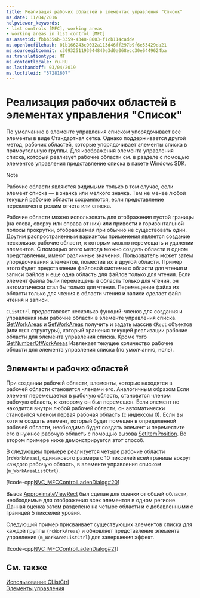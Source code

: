 ```yaml
---
title: Реализация рабочих областей в элементах управления "Список"
ms.date: 11/04/2016
helpviewer_keywords:
- list controls [MFC], working areas
- working areas in list control [MFC]
ms.assetid: fbbb356b-3359-4348-8603-f1cb114cadde
ms.openlocfilehash: 01b166243c9032a113d46ff297b9f6e53429da21
ms.sourcegitcommit: c3093251193944840e3d0a068ecc30e6449624ba
ms.translationtype: MT
ms.contentlocale: ru-RU
ms.lasthandoff: 03/04/2019
ms.locfileid: "57281607"
---
```

# <a name="implementing-working-areas-in-list-controls"></a>Реализация рабочих областей в элементах управления "Список"

По умолчанию в элементе управления списком упорядочивает все элементы в виде Стандартная сетка. Однако поддерживается другой метод, рабочих областей, которые упорядочивает элементы списка в прямоугольную группы. Для изображения элемента управления списка, который реализует рабочие области см. в разделе с помощью элементов управления представление списка в пакете Windows SDK.

> [!NOTE]
>  Рабочие области являются видимыми только в том случае, если элемент списка — в значка или мелкого значка. Тем не менее любой текущий рабочие области сохраняются, если представление переключен в режим отчета или списка.

Рабочие области можно использовать для отображения пустой границы (на слева, сверху или справа от них) или привести к горизонтальной полосы прокрутки, отображаемая при обычно не существовать один. Другим распространенным вариантом применения является создание нескольких рабочие области, к которым можно перемещать и удалении элементов. С помощью этого метода можно создать области в одном представлении, имеют различные значения. Пользователь может затем упорядочивания элементов, поместив их в другой области. Пример этого будет представление файловой системы с области для чтения и записи файлов и еще одна область для файлов только для чтения. Если элемент файла были перемещены в область только для чтения, он автоматически стал бы только для чтения. Перемещение файла из области только для чтения в области чтения и записи сделает файл чтения и записи.

`CListCtrl` предоставляет несколько функций-членов для создания и управления ими рабочие области в элементе управления списка. [GetWorkAreas](../mfc/reference/clistctrl-class.md#getworkareas) и [SetWorkAreas](../mfc/reference/clistctrl-class.md#setworkareas) получить и задать массив `CRect` объектов (или `RECT` структуры), который хранения текущей реализации рабочие области для элемента управления списка. Кроме того [GetNumberOfWorkAreas](../mfc/reference/clistctrl-class.md#getnumberofworkareas) Извлекает текущее количество рабочие области для элемента управления списка (по умолчанию, ноль).

## <a name="items-and-working-areas"></a>Элементы и рабочих областей

При создании рабочей области, элементы, которые находятся в рабочей области становятся членами его. Аналогичным образом Если элемент перемещается в рабочую область, становится членом рабочую область, к которому он был перемещен. Если элемент не находится внутри любой рабочей области, он автоматически становится членом первая рабочая область (с индексом 0). Если вы хотите создать элемент, который будет помещен в определенной рабочей области, необходимо будет создать элемент и переместите его в нужное рабочую область с помощью вызова [SetItemPosition](../mfc/reference/clistctrl-class.md#setitemposition). Во втором примере ниже демонстрируется этот способ.

В следующем примере реализуется четыре рабочие области (`rcWorkAreas`), одинакового размера с 10 пикселей всей границы вокруг каждого рабочую область, в элементе управления списком (`m_WorkAreaListCtrl`).

[!code-cpp[NVC_MFCControlLadenDialog#20](../mfc/codesnippet/cpp/implementing-working-areas-in-list-controls_1.cpp)]

Вызов [ApproximateViewRect](../mfc/reference/clistctrl-class.md#approximateviewrect) был сделан для оценки от общей области, необходимые для отображения всех элементов в одном регионе. Данная оценка затем разделено на четыре области и с добавленными с границей 5 пикселей уровня.

Следующий пример присваивает существующих элементов списка для каждой группы (`rcWorkAreas`) и обновляет представление элемента управления (`m_WorkAreaListCtrl`) для завершения эффект.

[!code-cpp[NVC_MFCControlLadenDialog#21](../mfc/codesnippet/cpp/implementing-working-areas-in-list-controls_2.cpp)]

## <a name="see-also"></a>См. также

[Использование CListCtrl](../mfc/using-clistctrl.md)<br/>
[Элементы управления](../mfc/controls-mfc.md)

